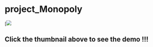 # project_Monopoly


[![]([http://img.youtube.com/vi/n52umGqP_Ec/0.jpg](https://user-images.githubusercontent.com/56266480/206653103-f0dcb806-6305-47bc-8970-612e03f3fa10.png)]https://youtu.be/Mhn-kN2vG7M"")
## Click the thumbnail above to see the demo !!!
